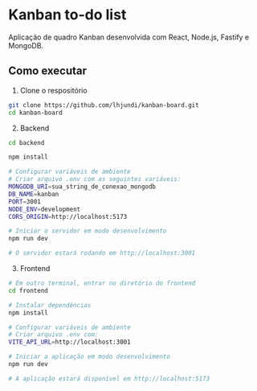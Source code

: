 # Kanban to-do list

Aplicação de quadro Kanban desenvolvida com React, Node.js, Fastify e MongoDB.

## Como executar

1. Clone o respositório
```bash
git clone https://github.com/lhjundi/kanban-board.git
cd kanban-board
```

2. Backend
```bash
cd backend

npm install

# Configurar variáveis de ambiente
# Criar arquivo .env com as seguintes variáveis:
MONGODB_URI=sua_string_de_conexao_mongodb
DB_NAME=kanban
PORT=3001
NODE_ENV=development
CORS_ORIGIN=http://localhost:5173

# Iniciar o servidor em modo desenvolvimento
npm run dev

# O servidor estará rodando em http://localhost:3001
```

3. Frontend
```bash
# Em outro terminal, entrar no diretório do frontend
cd frontend

# Instalar dependências
npm install

# Configurar variáveis de ambiente
# Criar arquivo .env com:
VITE_API_URL=http://localhost:3001

# Iniciar a aplicação em modo desenvolvimento
npm run dev

# A aplicação estará disponível em http://localhost:5173
```
   
